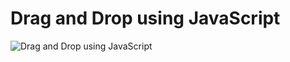 # Drag and Drop using JavaScript

![Drag and Drop using JavaScript](../../main/src/img/drag-drop-using-javascript.JPG "Drag and Drop using JavaScript")
